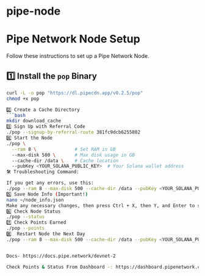 # pipe-node
# Pipe Network Node Setup

Follow these instructions to set up a Pipe Network Node.

## 1️⃣ Install the `pop` Binary
```bash
curl -L -o pop "https://dl.pipecdn.app/v0.2.5/pop"
chmod +x pop

2️⃣ Create a Cache Directory
```bash
mkdir download_cache
3️⃣ Sign Up with Referral Code
./pop --signup-by-referral-route 381fc9dcb6255802
4️⃣ Start the Node
./pop \
  --ram 8 \              # Set RAM in GB  
  --max-disk 500 \       # Max disk usage in GB  
  --cache-dir /data \    # Cache location  
  --pubKey <YOUR_SOLANA_PUBLIC_KEY>  # Your Solana wallet address
🛠 Troubleshooting Command:

If you get any errors, use this:
./pop --ram 8 --max-disk 500 --cache-dir /data --pubKey <YOUR_SOLANA_PUBLIC_KEY>
5️⃣ Save Node Info (Important!)
nano ~/node_info.json
Make any necessary changes, then press Ctrl + X, then Y, and Enter to save.
6️⃣ Check Node Status
./pop --status
7️⃣ Check Points Earned
./pop --points
8️⃣  Restart Node the Next Day
./pop --ram 8 --max-disk 500 --cache-dir /data --pubKey <YOUR_SOLANA_PUBLIC_KEY>


Docs- https://docs.pipe.network/devnet-2

Check Points & Status From Dashboard -: https://dashboard.pipenetwork.com/node-lookup
